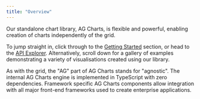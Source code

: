 ```yaml
---
title: "Overview"
---
```


Our standalone chart library, AG Charts, is flexible and powerful, enabling creation of charts independently of the grid.

To jump straight in, click through to the [Getting Started](/charts-getting-started/) section, or head to the [API Explorer](/charts-api-explorer/). Alternatively, scroll down for a gallery of examples demonstrating a variety of visualisations created using our library.

As with the grid, the "AG" part of AG Charts stands for "agnostic". The internal AG Charts engine is implemented in TypeScript with zero dependencies. Framework specific AG Charts components allow integration with all major front-end frameworks used to create enterprise applications.

<chart-gallery></chart-gallery>
